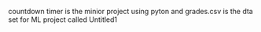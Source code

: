 countdown timer is the minior project using pyton and grades.csv is the dta set for ML project called Untitled1
